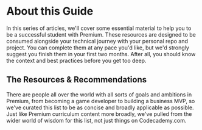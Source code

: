 # About this Guide

In this series of articles, we'll cover some essential material to help you to be a successful student with Premium. These resources are designed to be consumed alongside your technical journey with your personal repo and project. You can complete them at any pace you'd like, but we'd strongly suggest you finish them in your first two months. After all, you should know the context and best practices before you get too deep.

## The Resources & Recommendations

There are people all over the world with all sorts of goals and ambitions in Premium, from becoming a game developer to building a business MVP, so we've curated this list to be as concise and broadly applicable as possible.  Just like Premium curriculum content more broadly, we've pulled from the wider world of wisdom for this list, not just things on Codecademy.com.
